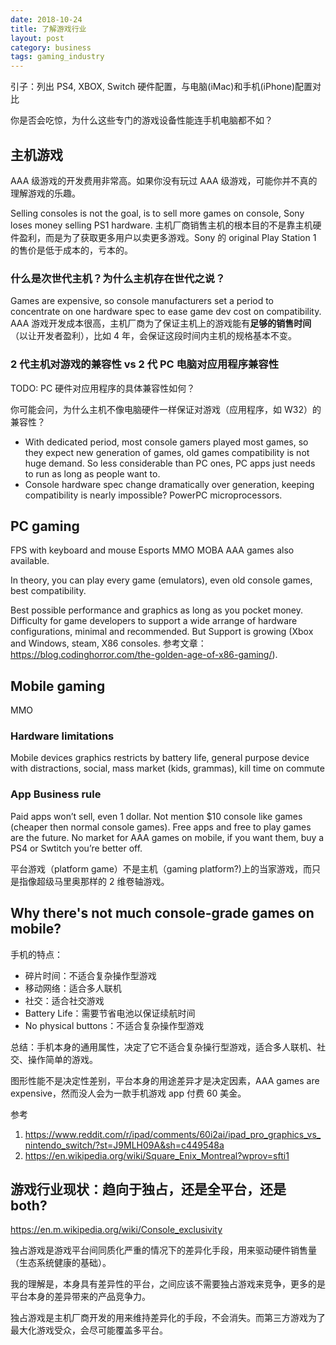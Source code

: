 ```yaml
---
date: 2018-10-24
title: 了解游戏行业
layout: post
category: business
tags: gaming_industry
---
```


引子：列出 PS4, XBOX, Switch 硬件配置，与电脑(iMac)和手机(iPhone)配置对比

你是否会吃惊，为什么这些专门的游戏设备性能连手机电脑都不如？

## 主机游戏

AAA 级游戏的开发费用非常高。如果你没有玩过 AAA 级游戏，可能你并不真的理解游戏的乐趣。

Selling consoles is not the goal, is to sell more games on console, Sony loses money selling PS1 hardware.
主机厂商销售主机的根本目的不是靠主机硬件盈利，而是为了获取更多用户以卖更多游戏。Sony 的 original Play Station 1 的售价是低于成本的，亏本的。

### 什么是次世代主机？为什么主机存在世代之说？

Games are expensive, so console manufacturers set a period to concentrate on one hardware spec to ease game dev cost on compatibility.
AAA 游戏开发成本很高，主机厂商为了保证主机上的游戏能有**足够的销售时间**（以让开发者盈利），比如 4 年，会保证这段时间内主机的规格基本不变。

### 2 代主机对游戏的兼容性 vs 2 代 PC 电脑对应用程序兼容性

TODO: PC 硬件对应用程序的具体兼容性如何？

你可能会问，为什么主机不像电脑硬件一样保证对游戏（应用程序，如 W32）的兼容性？

- With dedicated period, most console gamers played most games, so they expect new generation of games, old games compatibility is not huge demand. So less considerable than PC ones, PC apps just needs to run as long as people want to.
- Console hardware spec change dramatically over generation, keeping compatibility is nearly impossible? PowerPC microprocessors.

## PC gaming

FPS with keyboard and mouse
Esports
MMO
MOBA
AAA games also available.

In theory, you can play every game (emulators), even old console games, best compatibility.

Best possible performance and graphics as long as you pocket money. Difficulty for game developers to support a wide arrange of hardware configurations, minimal and recommended. But Support is growing (Xbox and Windows, steam, X86 consoles. 参考文章：https://blog.codinghorror.com/the-golden-age-of-x86-gaming/).

## Mobile gaming

MMO

### Hardware limitations

Mobile devices graphics restricts by battery life, general purpose device with distractions, social, mass market (kids, grammas), kill time on commute

### App Business rule

Paid apps won’t sell, even 1 dollar. Not mention $10 console like games (cheaper then normal console games). Free apps and free to play games are the future.
No market for AAA games on mobile, if you want them, buy a PS4 or Swtitch you’re better off.

平台游戏（platform game）不是主机（gaming platform?)上的当家游戏，而只是指像超级马里奥那样的 2 维卷轴游戏。

## Why there's not much console-grade games on mobile?

手机的特点：

- 碎片时间：不适合复杂操作型游戏
- 移动网络：适合多人联机
- 社交：适合社交游戏
- Battery Life：需要节省电池以保证续航时间
- No physical buttons：不适合复杂操作型游戏

总结：手机本身的通用属性，决定了它不适合复杂操行型游戏，适合多人联机、社交、操作简单的游戏。

图形性能不是决定性差别，平台本身的用途差异才是决定因素，AAA games are expensive，然而没人会为一款手机游戏 app 付费 60 美金。

参考

1. https://www.reddit.com/r/ipad/comments/60i2ai/ipad_pro_graphics_vs_nintendo_switch/?st=J9MLH09A&sh=c449548a
2. https://en.wikipedia.org/wiki/Square_Enix_Montreal?wprov=sfti1

## 游戏行业现状：趋向于独占，还是全平台，还是 both?

https://en.m.wikipedia.org/wiki/Console_exclusivity

独占游戏是游戏平台间同质化严重的情况下的差异化手段，用来驱动硬件销售量（生态系统健康的基础）。

我的理解是，本身具有差异性的平台，之间应该不需要独占游戏来竞争，更多的是平台本身的差异带来的产品竞争力。

独占游戏是主机厂商开发的用来维持差异化的手段，不会消失。而第三方游戏为了最大化游戏受众，会尽可能覆盖多平台。
